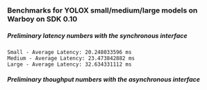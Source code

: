 ### Benchmarks for YOLOX small/medium/large models on Warboy on SDK 0.10

##### Preliminary latency numbers with the synchronous interface
```
Small - Average Latency: 20.248033596 ms
Medium - Average Latency: 23.473842882 ms
Large - Average Latency: 32.634331112 ms
```
##### Preliminary thoughput numbers with the asynchronous interface


